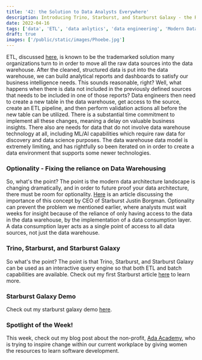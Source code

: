 ```yaml
---
title: '42: the Solution to Data Analysts Everywhere'
description: Introducing Trino, Starburst, and Starburst Galaxy - the REAL answer to Life, the Universe and Everything.
date: 2022-04-16
tags: ['data', 'ETL', 'data anlytics', 'data engineering', 'Modern Data Stack']
draft: true
images: ['/public/static/images/Phoebe.jpg']
---
```


ETL, discussed [here](ETL_Intro), is known to be the trademarked solution many organizations turn to in order to move all the raw data sources into the data warehouse. After the cleaned, structured data is put into the data warehouse, we can build analytical reports and dashboards to satisfy our business intelligence needs. This sounds reasonable, right? Well, what happens when there is data not included in the previously defined sources that needs to be included in one of those reports? Data engineers then need to create a new table in the data warehouse, get access to the source, create an ETL pipeline, and then perform validation actions all before the new table can be utilized. There is a substantial time commitment to implement all these changes, meaning a delay on valuable business insights. There also are needs for data that do not involve data warehouse technology at all, including ML/AI capabilities which require raw data for discovery and data science purposes. The data warehouse data model is extremely limiting, and has rightfully so been iterated on in order to create a data environment that supports some newer technologies.

### Optionality - Fixing the reliance on Data Warehousing

So, what's the point? The point is the modern data architecture landscape is changing dramatically, and in order to future proof your data architecture, there must be room for optionality. [Here](https://blog.starburst.io/technical-blog/the-power-of-optionality-in-big-data) is an article discussing the importance of this concept by CEO of Starburst Justin Borgman. Optionality can prevent the problem we mentioned earlier, where analysts must wait weeks for insight because of the reliance of only having access to the data in the data warehouse, by the implementation of a data consumption layer. A data consumption layer acts as a single point of access to all data sources, not just the data warehouse.

### Trino, Starburst, and Starburst Galaxy

So what's the point? The point is that Trino, Starburst, and Starburst Galaxy can be used as an interactive query engine so that both ETL and batch capabilities are available. Check out my first Starburst article [here](d) to learn more.

### Starburst Galaxy Demo

Check out my starburst galaxy demo [here]().

### Spotlight of the Week!

This week, check out my blog post about the non-profit, [Ada Academy](../SOTW/Ada_Academy), who is trying to inspire change within our current workplace by giving women the resources to learn software development.
